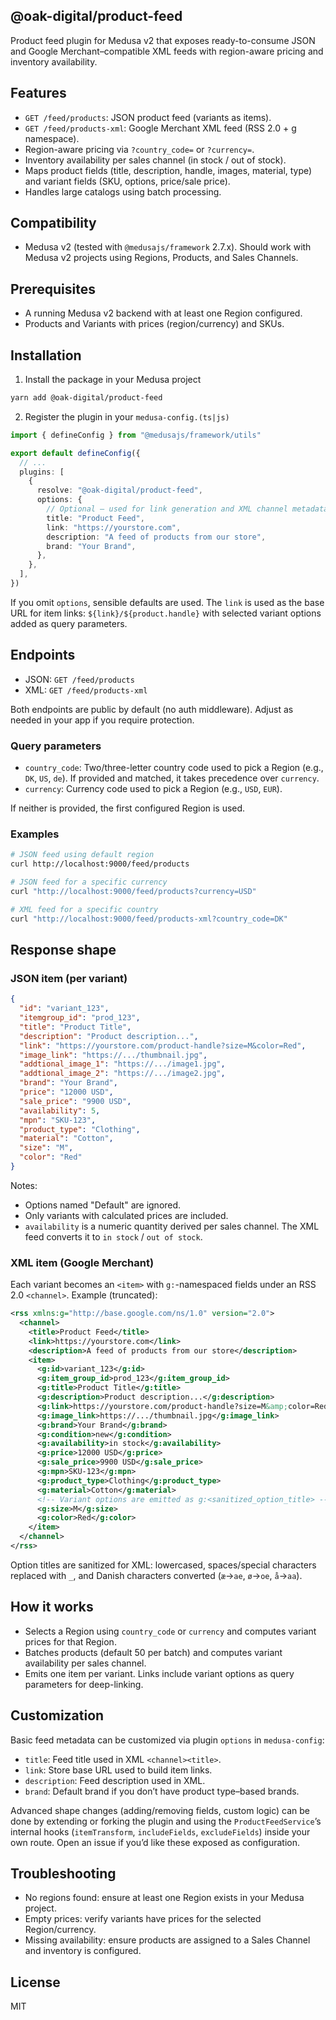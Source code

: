 ## @oak-digital/product-feed

Product feed plugin for Medusa v2 that exposes ready-to-consume JSON and Google Merchant–compatible XML feeds with region-aware pricing and inventory availability.

## Features

- `GET /feed/products`: JSON product feed (variants as items).
- `GET /feed/products-xml`: Google Merchant XML feed (RSS 2.0 + g namespace).
- Region-aware pricing via `?country_code=` or `?currency=`.
- Inventory availability per sales channel (in stock / out of stock).
- Maps product fields (title, description, handle, images, material, type) and variant fields (SKU, options, price/sale price).
- Handles large catalogs using batch processing.

## Compatibility

- Medusa v2 (tested with `@medusajs/framework` 2.7.x). Should work with Medusa v2 projects using Regions, Products, and Sales Channels.

## Prerequisites

- A running Medusa v2 backend with at least one Region configured.
- Products and Variants with prices (region/currency) and SKUs.

## Installation

1) Install the package in your Medusa project

```bash
yarn add @oak-digital/product-feed
```

2) Register the plugin in your `medusa-config.(ts|js)`

```ts
import { defineConfig } from "@medusajs/framework/utils"

export default defineConfig({
  // ...
  plugins: [
    {
      resolve: "@oak-digital/product-feed",
      options: {
        // Optional — used for link generation and XML channel metadata
        title: "Product Feed",
        link: "https://yourstore.com",
        description: "A feed of products from our store",
        brand: "Your Brand",
      },
    },
  ],
})
```

If you omit `options`, sensible defaults are used. The `link` is used as the base URL for item links: `${link}/${product.handle}` with selected variant options added as query parameters.

## Endpoints

- JSON: `GET /feed/products`
- XML: `GET /feed/products-xml`

Both endpoints are public by default (no auth middleware). Adjust as needed in your app if you require protection.

### Query parameters

- `country_code`: Two/three-letter country code used to pick a Region (e.g., `DK`, `US`, `de`). If provided and matched, it takes precedence over `currency`.
- `currency`: Currency code used to pick a Region (e.g., `USD`, `EUR`).

If neither is provided, the first configured Region is used.

### Examples

```bash
# JSON feed using default region
curl http://localhost:9000/feed/products

# JSON feed for a specific currency
curl "http://localhost:9000/feed/products?currency=USD"

# XML feed for a specific country
curl "http://localhost:9000/feed/products-xml?country_code=DK"
```

## Response shape

### JSON item (per variant)

```json
{
  "id": "variant_123",
  "itemgroup_id": "prod_123",
  "title": "Product Title",
  "description": "Product description...",
  "link": "https://yourstore.com/product-handle?size=M&color=Red",
  "image_link": "https://.../thumbnail.jpg",
  "addtional_image_1": "https://.../image1.jpg",
  "addtional_image_2": "https://.../image2.jpg",
  "brand": "Your Brand",
  "price": "12000 USD",
  "sale_price": "9900 USD",
  "availability": 5,
  "mpn": "SKU-123",
  "product_type": "Clothing",
  "material": "Cotton",
  "size": "M",
  "color": "Red"
}
```

Notes:
- Options named "Default" are ignored.
- Only variants with calculated prices are included.
- `availability` is a numeric quantity derived per sales channel. The XML feed converts it to `in stock` / `out of stock`.

### XML item (Google Merchant)

Each variant becomes an `<item>` with `g:`-namespaced fields under an RSS 2.0 `<channel>`. Example (truncated):

```xml
<rss xmlns:g="http://base.google.com/ns/1.0" version="2.0">
  <channel>
    <title>Product Feed</title>
    <link>https://yourstore.com</link>
    <description>A feed of products from our store</description>
    <item>
      <g:id>variant_123</g:id>
      <g:item_group_id>prod_123</g:item_group_id>
      <g:title>Product Title</g:title>
      <g:description>Product description...</g:description>
      <g:link>https://yourstore.com/product-handle?size=M&amp;color=Red</g:link>
      <g:image_link>https://.../thumbnail.jpg</g:image_link>
      <g:brand>Your Brand</g:brand>
      <g:condition>new</g:condition>
      <g:availability>in stock</g:availability>
      <g:price>12000 USD</g:price>
      <g:sale_price>9900 USD</g:sale_price>
      <g:mpn>SKU-123</g:mpn>
      <g:product_type>Clothing</g:product_type>
      <g:material>Cotton</g:material>
      <!-- Variant options are emitted as g:<sanitized_option_title> -->
      <g:size>M</g:size>
      <g:color>Red</g:color>
    </item>
  </channel>
</rss>
```

Option titles are sanitized for XML: lowercased, spaces/special characters replaced with `_`, and Danish characters converted (`æ`→`ae`, `ø`→`oe`, `å`→`aa`).

## How it works

- Selects a Region using `country_code` or `currency` and computes variant prices for that Region.
- Batches products (default 50 per batch) and computes variant availability per sales channel.
- Emits one item per variant. Links include variant options as query parameters for deep-linking.

## Customization

Basic feed metadata can be customized via plugin `options` in `medusa-config`:

- `title`: Feed title used in XML `<channel><title>`.
- `link`: Store base URL used to build item links.
- `description`: Feed description used in XML.
- `brand`: Default brand if you don’t have product type–based brands.

Advanced shape changes (adding/removing fields, custom logic) can be done by extending or forking the plugin and using the `ProductFeedService`’s internal hooks (`itemTransform`, `includeFields`, `excludeFields`) inside your own route. Open an issue if you’d like these exposed as configuration.

## Troubleshooting

- No regions found: ensure at least one Region exists in your Medusa project.
- Empty prices: verify variants have prices for the selected Region/currency.
- Missing availability: ensure products are assigned to a Sales Channel and inventory is configured.

## License

MIT
